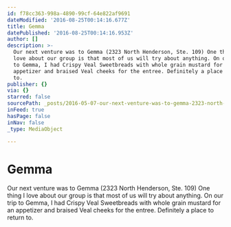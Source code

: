 ```yaml
---
id: f78cc363-998a-4890-99cf-64e822af9691
dateModified: '2016-08-25T00:14:16.677Z'
title: Gemma
datePublished: '2016-08-25T00:14:16.953Z'
author: []
description: >-
  Our next venture was to Gemma (2323 North Henderson, Ste. 109) One thing I
  love about our group is that most of us will try about anything. On our trip
  to Gemma, I had Crispy Veal Sweetbreads with whole grain mustard for an
  appetizer and braised Veal cheeks for the entree. Definitely a place to return
  to.
publisher: {}
via: {}
starred: false
sourcePath: _posts/2016-05-07-our-next-venture-was-to-gemma-2323-north-henderson-ste-10.md
inFeed: true
hasPage: false
inNav: false
_type: MediaObject

---
```

# Gemma

Our next venture was to Gemma (2323 North Henderson, Ste. 109) One thing I love about our group is that most of us will try about anything. On our trip to Gemma, I had Crispy Veal Sweetbreads with whole grain mustard for an appetizer and braised Veal cheeks for the entree. Definitely a place to return to.